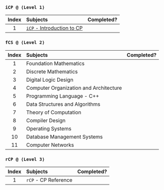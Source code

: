 ### `iCP @ ⟨Level 1⟩`
| Index | Subjects | Completed? |
| :---: | :--- | :---: |
| 1 | [`iCP` - Introduction to CP](https://www.codechef.com/) |  |

### `fCS @ ⟨Level 2⟩`
| Index | Subjects | Completed? |
| :---: | :--- | :---: |
| 1 | Foundation Mathematics |  |
| 2 | Discrete Mathematics |  |
| 3 | Digital Logic Design |  |
| 4 | Computer Organization and Architecture |  |
| 5 | Programming Language - C++ |  |
| 6 | Data Structures and Algorithms |  |
| 7 | Theory of Computation |  |
| 8 | Compiler Design |  |
| 9 | Operating Systems |  |
| 10 | Database Management Systems |  |
| 11 | Computer Networks |  |

### `rCP @ ⟨Level 3⟩`
| Index | Subjects | Completed? |
| :---: | :--- | :---: |
| 1 | `rCP` - CP Reference |  |
